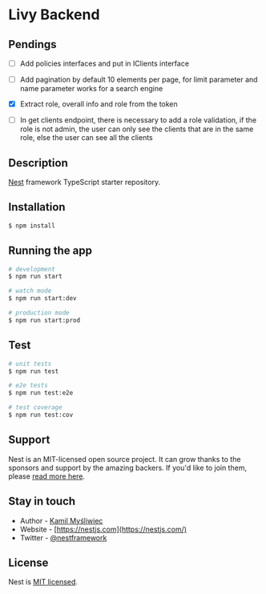 # Livy Backend

## Pendings

- [ ] Add policies interfaces and put in IClients interface

- [ ] Add pagination by default 10 elements per page, for limit parameter and name parameter works for a search engine

- [x] Extract role, overall info and role from the token

- [ ] In get clients endpoint, there is necessary to add a role validation, if the role is not admin, the user can only see the clients that are in the same role, else the user can see all the clients

## Description

[Nest](https://github.com/nestjs/nest) framework TypeScript starter repository.

## Installation

```bash
$ npm install
```

## Running the app

```bash
# development
$ npm run start

# watch mode
$ npm run start:dev

# production mode
$ npm run start:prod
```

## Test

```bash
# unit tests
$ npm run test

# e2e tests
$ npm run test:e2e

# test coverage
$ npm run test:cov
```

## Support

Nest is an MIT-licensed open source project. It can grow thanks to the sponsors and support by the amazing backers. If you'd like to join them, please [read more here](https://docs.nestjs.com/support).

## Stay in touch

- Author - [Kamil Myśliwiec](https://kamilmysliwiec.com)
- Website - [https://nestjs.com](https://nestjs.com/)
- Twitter - [@nestframework](https://twitter.com/nestframework)

## License

Nest is [MIT licensed](LICENSE).
